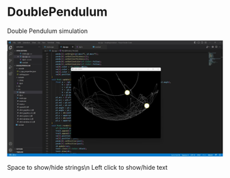 # DoublePendulum
Double Pendulum simulation

<img src="https://github.com/alenosEMPEROR-program/DoublePendulum/blob/main/sample.jpg"/>

Space to show/hide strings\n
Left click to show/hide text
